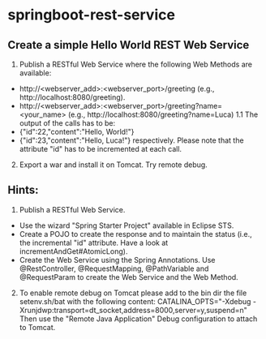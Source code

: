 # springboot-rest-service
## Create a simple Hello World REST Web Service
1. Publish a RESTful Web Service where the following Web Methods are available:
- http://<webserver_add>:<webserver_port>/greeting (e.g., http://localhost:8080/greeting).
- http://<webserver_add>:<webserver_port>/greeting?name=<your_name> (e.g., http://localhost:8080/greeting?name=Luca)
1.1 The output of the calls has to be:
- {"id":22,"content":"Hello, World!"}
- {"id":23,"content":"Hello, Luca!"}
respectively. Please note that the attribute "id" has to be incremented at each call.
2. Export a war and install it on Tomcat. Try remote debug.

## Hints:
1. Publish a RESTful Web Service.
- Use the wizard "Spring Starter Project" available in Eclipse STS.
- Create a POJO to create the response and to maintain the status (i.e., the incremental "id" attribute. Have a look at incrementAndGet#AtomicLong).
- Create the Web Service using the Spring Annotations. Use @RestController, @RequestMapping, @PathVariable and @RequestParam to create the Web Service and the Web Method.

2. To enable remote debug on Tomcat please add to the bin dir the file setenv.sh/bat with the following content:
CATALINA_OPTS="-Xdebug -Xrunjdwp:transport=dt_socket,address=8000,server=y,suspend=n"
Then use the "Remote Java Application" Debug configuration to attach to Tomcat.
